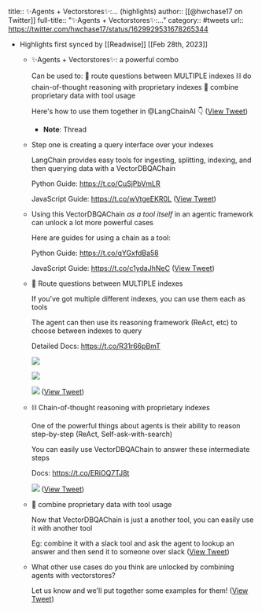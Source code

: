 title:: ✨Agents + Vectorstores✨:... (highlights)
author:: [[@hwchase17 on Twitter]]
full-title:: "✨Agents + Vectorstores✨:..."
category:: #tweets
url:: https://twitter.com/hwchase17/status/1629929531678265344

- Highlights first synced by [[Readwise]] [[Feb 28th, 2023]]
	- ✨Agents + Vectorstores✨: a powerful combo
	  
	  Can be used to:
	  🍴 route questions between MULTIPLE indexes
	  ⛓️ do chain-of-thought reasoning with proprietary indexes
	  🔧 combine proprietary data with tool usage
	  
	  Here's how to use them together in @LangChainAI  👇 ([View Tweet](https://twitter.com/hwchase17/status/1629929531678265344))
		- **Note**: Thread
	- Step one is creating a query interface over your indexes
	  
	  LangChain provides easy tools for ingesting, splitting, indexing, and then querying data with a VectorDBQAChain
	  
	  Python Guide: https://t.co/CuSjPbVmLR
	  
	  JavaScript Guide: https://t.co/wVtgeEKR0L ([View Tweet](https://twitter.com/hwchase17/status/1629929532873666560))
	- Using this VectorDBQAChain *as a tool itself* in an agentic framework can unlock a lot more powerful cases
	  
	  Here are guides for using a chain as a tool:
	  
	  Python Guide: https://t.co/qYGxfdBa58
	  
	  JavaScript Guide: https://t.co/c1ydaJhNeC ([View Tweet](https://twitter.com/hwchase17/status/1629929534245187584))
	- 🍴 Route questions between MULTIPLE indexes
	  
	  If you've got multiple different indexes, you can use them each as tools
	  
	  The agent can then use its reasoning framework (ReAct, etc) to choose between indexes to query
	  
	  Detailed Docs: https://t.co/R31r66pBmT 
	  
	  ![](https://pbs.twimg.com/media/Fp6qn_GaIAAezX2.jpg) 
	  
	  ![](https://pbs.twimg.com/media/Fp6qn_EaQAA2LIu.jpg) 
	  
	  ![](https://pbs.twimg.com/media/Fp6qn_FaIAAuRmf.jpg) ([View Tweet](https://twitter.com/hwchase17/status/1629929535520272384))
	- ⛓️ Chain-of-thought reasoning with proprietary indexes
	  
	  One of the powerful things about agents is their ability to reason step-by-step (ReAct, Self-ask-with-search)
	  
	  You can easily use VectorDBQAChain to answer these intermediate steps
	  
	  Docs: https://t.co/ERiOQ7TJ8t 
	  
	  ![](https://pbs.twimg.com/media/Fp6rOA9acAA-DNU.jpg) ([View Tweet](https://twitter.com/hwchase17/status/1629929538707943425))
	- 🔧 combine proprietary data with tool usage
	  
	  Now that VectorDBQAChain is just a another tool, you can easily use it with another tool
	  
	  Eg: combine it with a slack tool and ask the agent to lookup an answer and then send it to someone over slack ([View Tweet](https://twitter.com/hwchase17/status/1629929541702680578))
	- What other use cases do you think are unlocked by combining agents with vectorstores?
	  
	  Let us know and we'll put together some examples for them! ([View Tweet](https://twitter.com/hwchase17/status/1629929542914822149))